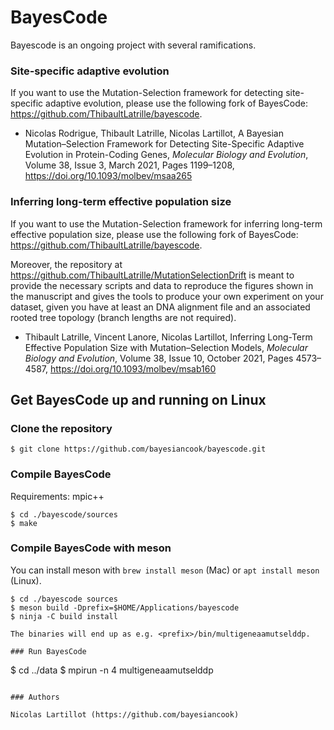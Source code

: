 # BayesCode

Bayescode is an ongoing project with several ramifications.

### Site-specific adaptive evolution
If you want to use the Mutation-Selection framework for detecting site-specific adaptive evolution, please use the following fork of BayesCode: https://github.com/ThibaultLatrille/bayescode. 


- Nicolas Rodrigue, Thibault Latrille, Nicolas Lartillot, A Bayesian Mutation–Selection Framework for Detecting Site-Specific Adaptive Evolution in Protein-Coding Genes, _Molecular Biology and Evolution_, Volume 38, Issue 3, March 2021, Pages 1199–1208, https://doi.org/10.1093/molbev/msaa265


### Inferring long-term effective population size
If you want to use the Mutation-Selection framework for inferring long-term effective population size, please use the following fork of BayesCode: https://github.com/ThibaultLatrille/bayescode. 

Moreover, the repository at https://github.com/ThibaultLatrille/MutationSelectionDrift is meant to provide the necessary scripts and data to reproduce the figures shown in the manuscript and gives the tools to produce your own experiment on your dataset, given you have at least an DNA alignment file and an associated rooted tree topology (branch lengths are not required).

- Thibault Latrille, Vincent Lanore, Nicolas Lartillot, Inferring Long-Term Effective Population Size with Mutation–Selection Models, _Molecular Biology and Evolution_, Volume 38, Issue 10, October 2021, Pages 4573–4587, https://doi.org/10.1093/molbev/msab160


## Get BayesCode up and running on Linux

### Clone the repository

```
$ git clone https://github.com/bayesiancook/bayescode.git
```

### Compile BayesCode
Requirements: mpic++
```
$ cd ./bayescode/sources
$ make
```
### Compile BayesCode with meson
You can install meson with `brew install meson` (Mac) or `apt install meson` (Linux).

```
$ cd ./bayescode sources
$ meson build -Dprefix=$HOME/Applications/bayescode
$ ninja -C build install

The binaries will end up as e.g. <prefix>/bin/multigeneaamutselddp.

### Run BayesCode

```
$ cd ../data
$ mpirun -n 4 multigeneaamutselddp
```

### Authors

Nicolas Lartillot (https://github.com/bayesiancook)
